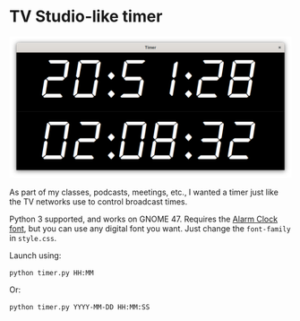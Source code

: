 # TV Studio-like timer

![screenshot](screenshot.png "Screenshot of the tool in use.")

As part of my classes, podcasts, meetings, etc., I wanted a timer just like
the TV networks use to control broadcast times.

Python 3 supported, and works on GNOME 47. Requires the
[Alarm Clock font](https://www.dafont.com/alarm-clock.font), but you can use
any digital font you want. Just change the `font-family` in `style.css`.

Launch using:

```shell
python timer.py HH:MM
```

Or:

```shell
python timer.py YYYY-MM-DD HH:MM:SS 
```

